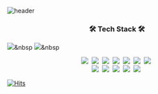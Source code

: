 ![header](https://capsule-render.vercel.app/api?type=Soft&color=timeAuto&height=300&section=header&text=KIM%20DOSEONG&fontSize=90)
<br>

<h3 align="center">🛠 Tech Stack 🛠</h3>


<img src="https://img.shields.io/badge/c-%00599C.svg?style=for-the-badge&logo=c&logoColor=white"/></a>&nbsp
<img src="https://img.shields.io/badge/c++-%00599C.svg?style=for-the-badge&logo=c++logoColor=white"/></a>&nbsp

<p align="center">
  <img src="https://img.shields.io/badge/c-%2300599C.svg?style=for-the-badge&logo=c&logoColor=white"/></a>&nbsp
  <img src="https://img.shields.io/badge/c++-%2300599C.svg?style=for-the-badge&logo=c%2B%2B&logoColor=white"/></a>&nbsp
  <img src="https://img.shields.io/badge/c%23-%23239120.svg?style=for-the-badge&logo=c-sharp&logoColor=white"/></a>&nbsp
  <img src="https://img.shields.io/badge/markdown-%23000000.svg?style=for-the-badge&logo=markdown&logoColor=white"/></a>&nbsp
  <img src="https://img.shields.io/badge/java-%23ED8B00.svg?style=for-the-badge&logo=java&logoColor=white"/></a>&nbsp
  <img src="https://img.shields.io/badge/javascript-%23323330.svg?style=for-the-badge&logo=javascript&logoColor=%23F7DF1E"/></a>&nbsp
  <img src="https://img.shields.io/badge/python-3670A0?style=for-the-badge&logo=python&logoColor=ffdd54"/></a>&nbsp
  <br>
  <img src="https://img.shields.io/badge/unrealengine-%23313131.svg?style=for-the-badge&logo=unrealengine&logoColor=white"/></a>&nbsp
  <img src="https://img.shields.io/badge/unity-%23000000.svg?style=for-the-badge&logo=unity&logoColor=white"/></a>&nbsp
  <img src="https://img.shields.io/badge/node.js-6DA55F?style=for-the-badge&logo=node.js&logoColor=white"/></a>&nbsp
  <img src="https://img.shields.io/badge/spring-%236DB33F.svg?style=for-the-badge&logo=spring&logoColor=white"/></a>&nbsp
  <img src="https://img.shields.io/badge/Windows-0078D6?style=for-the-badge&logo=windows&logoColor=white"/></a>&nbsp
</p>


[![Hits](https://hits.seeyoufarm.com/api/count/incr/badge.svg?url=https%3A%2F%2Fgithub.com%2Fkimdoseong&count_bg=%2379C83D&title_bg=%23555555&icon=&icon_color=%23E7E7E7&title=hits&edge_flat=false)](https://hits.seeyoufarm.com)
<br>
